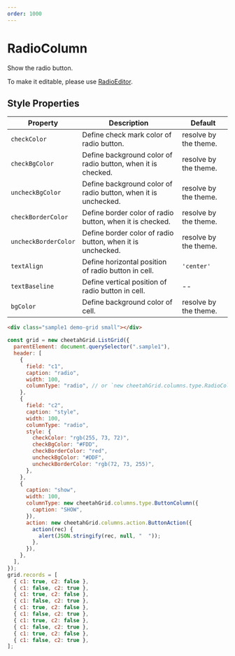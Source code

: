 ```yaml
---
order: 1000
---
```


# RadioColumn

Show the radio button.

To make it editable, please use [RadioEditor](../column_actions/RadioEditor.md).

## Style Properties

| Property             | Description                                                    | Default               |
| -------------------- | -------------------------------------------------------------- | --------------------- |
| `checkColor`         | Define check mark color of radio button.                       | resolve by the theme. |
| `checkBgColor`       | Define background color of radio button, when it is checked.   | resolve by the theme. |
| `uncheckBgColor`     | Define background color of radio button, when it is unchecked. | resolve by the theme. |
| `checkBorderColor`   | Define border color of radio button, when it is checked.       | resolve by the theme. |
| `uncheckBorderColor` | Define border color of radio button, when it is unchecked.     | resolve by the theme. |
| `textAlign`          | Define horizontal position of radio button in cell.            | `'center'`            |
| `textBaseline`       | Define vertical position of radio button in cell.              | --                    |
| `bgColor`            | Define background color of cell.                               | resolve by the theme. |

<code-preview>

```html
<div class="sample1 demo-grid small"></div>
```

```js
const grid = new cheetahGrid.ListGrid({
  parentElement: document.querySelector(".sample1"),
  header: [
    {
      field: "c1",
      caption: "radio",
      width: 100,
      columnType: "radio", // or `new cheetahGrid.columns.type.RadioColumn()`
    },
    {
      field: "c2",
      caption: "style",
      width: 100,
      columnType: "radio",
      style: {
        checkColor: "rgb(255, 73, 72)",
        checkBgColor: "#FDD",
        checkBorderColor: "red",
        uncheckBgColor: "#DDF",
        uncheckBorderColor: "rgb(72, 73, 255)",
      },
    },
    {
      caption: "show",
      width: 100,
      columnType: new cheetahGrid.columns.type.ButtonColumn({
        caption: "SHOW",
      }),
      action: new cheetahGrid.columns.action.ButtonAction({
        action(rec) {
          alert(JSON.stringify(rec, null, "  "));
        },
      }),
    },
  ],
});
grid.records = [
  { c1: true, c2: false },
  { c1: false, c2: true },
  { c1: true, c2: false },
  { c1: false, c2: true },
  { c1: true, c2: false },
  { c1: false, c2: true },
  { c1: true, c2: false },
  { c1: false, c2: true },
  { c1: true, c2: false },
  { c1: false, c2: true },
];
```

</code-preview>
